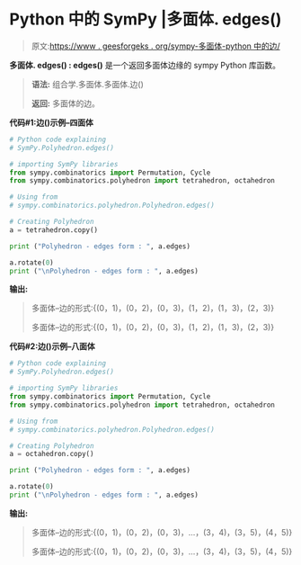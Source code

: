 # Python 中的 SymPy |多面体. edges()

> 原文:[https://www . geesforgeks . org/sympy-多面体-python 中的边/](https://www.geeksforgeeks.org/sympy-polyhedron-edges-in-python/)

**多面体. edges() : edges()** 是一个返回多面体边缘的 sympy Python 库函数。

> **语法:**
> 组合学.多面体.多面体.边()
> 
> **返回:**
> 多面体的边。

**代码#1:边()示例–四面体**

```py
# Python code explaining
# SymPy.Polyhedron.edges()

# importing SymPy libraries
from sympy.combinatorics import Permutation, Cycle
from sympy.combinatorics.polyhedron import tetrahedron, octahedron

# Using from 
# sympy.combinatorics.polyhedron.Polyhedron.edges()

# Creating Polyhedron
a = tetrahedron.copy()

print ("Polyhedron - edges form : ", a.edges)

a.rotate(0)
print ("\nPolyhedron - edges form : ", a.edges)
```

**输出:**

> 多面体–边的形式:{(0，1)，(0，2)，(0，3)，(1，2)，(1，3)，(2，3)}
> 
> 多面体–边的形式:{(0，1)，(0，2)，(0，3)，(1，2)，(1，3)，(2，3)}

**代码#2:边()示例–八面体**

```py
# Python code explaining
# SymPy.Polyhedron.edges()

# importing SymPy libraries
from sympy.combinatorics import Permutation, Cycle
from sympy.combinatorics.polyhedron import tetrahedron, octahedron

# Using from 
# sympy.combinatorics.polyhedron.Polyhedron.edges()

# Creating Polyhedron
a = octahedron.copy()

print ("Polyhedron - edges form : ", a.edges)

a.rotate(0)
print ("\nPolyhedron - edges form : ", a.edges)
```

**输出:**

> 多面体–边的形式:{(0，1)，(0，2)，(0，3)，…，(3，4)，(3，5)，(4，5)}
> 
> 多面体–边的形式:{(0，1)，(0，2)，(0，3)，…，(3，4)，(3，5)，(4，5)}